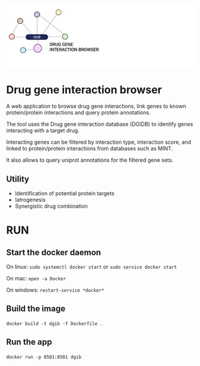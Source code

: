 ![alt text](https://github.com/mghezaiel/Drug-gene-interaction-browser/blob/master/5AF7A9B2-4183-4BBE-8454-D6A9A81EA79F_4_5005_c.jpeg)
# Drug gene interaction browser 

A web application to browse drug gene interactions, link genes to known protein/protein interactions and query protein annotations. 

The tool uses the Drug gene interaction database (DGIDB) to identify genes interacting with a target drug. 

Interacting genes can be filtered by interaction type, interaction score, and linked to protein/protein interactions from databases such as MINT. 

It also allows to query uniprot annotations for the filtered gene sets. 

## Utility
- Identification of potential protein targets 
- Iatrogenesis
- Synergistic drug combination 

# RUN 

## Start the docker daemon 

On linux: 
	```
	sudo systemctl docker start
	```
	or
	```
	sudo service docker start
	```
	
On mac: ```
	open -a Docker 
	```
	
On windows:
	```
	restart-service *docker*
	```

## Build the image 

```docker build -t dgib -f Dockerfile .```

## Run the app 
```docker run -p 8501:8501 dgib```


